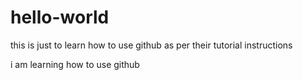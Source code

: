 # hello-world
this is just to learn how to use github as per their tutorial instructions

i am learning how to use github
